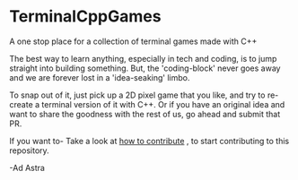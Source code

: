 # TerminalCppGames
A one stop place for a collection of terminal games made with C++

The best way to learn anything, especially in tech and coding, is to jump straight into building something. But, the 'coding-block' never goes away and we are forever lost in a 'idea-seaking' limbo.

To snap out of it, just pick up a 2D pixel game that you like, and try to re-create a terminal version of it with C++. Or if you have an original idea and want to share the goodness with the rest of us, go ahead and submit that PR.

If you want to-
Take a look at [how to contribute](https://github.com/Druffl3/TerminalCppGames/blob/main/CONTRIBUTING.md) , to start contributing to this repository.

-Ad Astra
